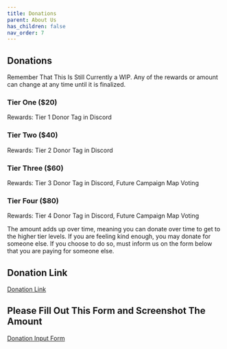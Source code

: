 ```yaml
---
title: Donations
parent: About Us
has_children: false
nav_order: 7
---
```

## Donations
Remember That This Is Still Currently a WIP. Any of the rewards or amount can change at any time until it is finalized.

### Tier One ($20)
Rewards: Tier 1 Donor Tag in Discord

### Tier Two ($40)
Rewards: Tier 2 Donor Tag in Discord

### Tier Three ($60)
Rewards: Tier 3 Donor Tag in Discord, Future Campaign Map Voting

### Tier Four ($80)
Rewards: Tier 4 Donor Tag in Discord, Future Campaign Map Voting

The amount adds up over time, meaning you can donate over time to get to the higher tier levels. If you are feeling kind enough, you may donate for someone else. If you choose to do so, must inform us on the form below that you are paying for someone else.

## Donation Link
[Donation Link](https://paypal.me/pools/c/8wL6tHZT4Q)

## Please Fill Out This Form and Screenshot The Amount
[Donation Input Form](https://forms.gle/vKWkRr6aYGYFeC1P9)
